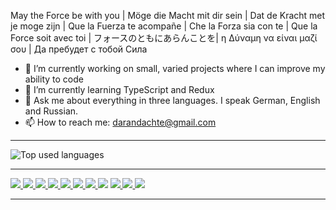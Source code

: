 
May the Force be with you | Möge die Macht mit dir sein | Dat de Kracht met je moge zijn | Que la Fuerza te acompañe | Che la Forza sia con te | Que la Force soit avec toi | フォースのともにあらんことを| η Δύναμη να είναι μαζί σου | Да пребудет с тобой Сила

- 🔭 I’m currently working on small, varied projects where I can improve my ability to code
- 🌱 I’m currently learning  TypeScript and Redux
- 💬 Ask me about everything in three languages. I speak German, English and Russian.
- 📫 How to reach me: darandachte@gmail.com

_______________________

<img  src="https://github-readme-stats-sigma-five.vercel.app/api/top-langs/?username=OxanaDanilova&theme=react&line_height=40" alt="Top used languages" />

_______________________

  <p>    
    <a href="https://www.w3.org/html/" target="_blank"> <img src="https://img.icons8.com/color/48/000000/html-5.png"/> </a>
    <a href="https://www.w3schools.com/css/" target="_blank"> <img src="https://img.icons8.com/color/48/000000/css3.png"/> </a>
    <a href="https://sass.com" target="_blank"> <img src="https://img.icons8.com/color/48/000000/sass.png"/> </a>
  <a href="https://developer.mozilla.org/en-US/docs/Web/JavaScript" target="_blank"> <img src="https://img.icons8.com/color/48/000000/javascript.png"/> </a>
  <a href="https://www.typescriptlang.org/" target="_blank"> <img src="https://img.icons8.com/color/48/000000/typescript.png"/> </a>
   <a href="https://reactjs.org/" target="_blank"> <img src="https://img.icons8.com/office/48/000000/react.png"/> </a>    
    <a  href="https://nodejs.org" target="_blank"> <img src="https://img.icons8.com/color/48/000000/nodejs.png"/> </a> 
    <a href="https://www.mongodb.com/"><img src="https://img.icons8.com/external-tal-revivo-shadow-tal-revivo/38/000000/external-mongodb-a-cross-platform-document-oriented-database-program-logo-shadow-tal-revivo.png"/></a>
    <a  href="https://mui.com/" target="_blank"> <img src="https://img.icons8.com/color/48/000000/material-ui.png"/> </a>
    <a  href="https://redux.js.org/" target="_blank"> <img src="https://img.icons8.com/color/48/000000/redux.png"/> </a>
     <a  href="https://mantine.dev/" target="_blank"> <img src="https://img.icons8.com/color/48/000000/mantine.png"/> </a>
</p>


_______________________
<!--
**DaranDachte/DaranDachte** is a ✨ _special_ ✨ repository because its `README.md` (this file) appears on your GitHub profile.
### Hi there 👋
Here are some ideas to get you started:

- 🔭 I’m currently working on ...
- 🌱 I’m currently learning ...
- 👯 I’m looking to collaborate on ...
- 🤔 I’m looking for help with ...
- 💬 Ask me about ...
- 📫 How to reach me: ...
- 😄 Pronouns: ...
- ⚡ Fun fact: ...
-->
